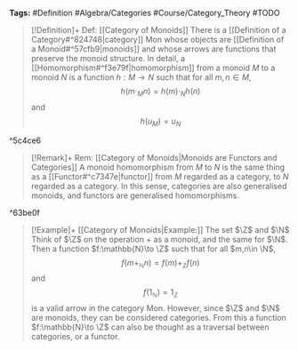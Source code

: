 **Tags:** #Definition #Algebra/Categories #Course/Category_Theory #TODO 

> [!Definition]+ Def: [[Category of Monoids]]
> There is a [[Definition of a Category#^824748|category]] $\text{Mon}$ whose objects are [[Definition of a Monoid#^57cfb9|monoids]] and whose arrows are functions that preserve the monoid structure. In detail, a [[Homomorphism#^f3e79f|homomorphism]] from a monoid $M$ to a monoid $N$ is a function $h:M\to N$ such that for all $m,n\in M$,
> $$h(m\cdot_{M}n)=h(m)\cdot_{N}h(n)$$
> and $$h(u_{M})=u_{N}$$

^5c4ce6

> [!Remark]+ Rem: [[Category of Monoids|Monoids are Functors and Categories]]
> A monoid homomorphism from $M$ to $N$ is the same thing as a [[Functor#^c7347e|functor]] from $M$ regarded as a category, to $N$ regarded as a category. In this sense, categories are also generalised monoids, and functors are generalised homomorphisms.

^63be0f

> [!Example]+ [[Category of Monoids|Example:]] The set $\Z$ and $\N$
> Think of $\Z$ on the operation $+$ as a monoid, and the same for $\N$.
> Then a function $f:\mathbb{N}\to \Z$ such that for all $m,n\in \N$,
> $$f(m+_{\mathbb{N}}n)=f(m)+_{\mathbb{Z}}f(n)$$
> and
> $$f(1_{\mathbb{N}})=1_{\mathbb{Z}}$$
> is a valid arrow in the category $\text{Mon}$.
> However, since $\Z$ and $\N$ are monoids, they can be considered categories. From this a function $f:\mathbb{N}\to \Z$ can also be thought as a traversal between categories, or a functor.